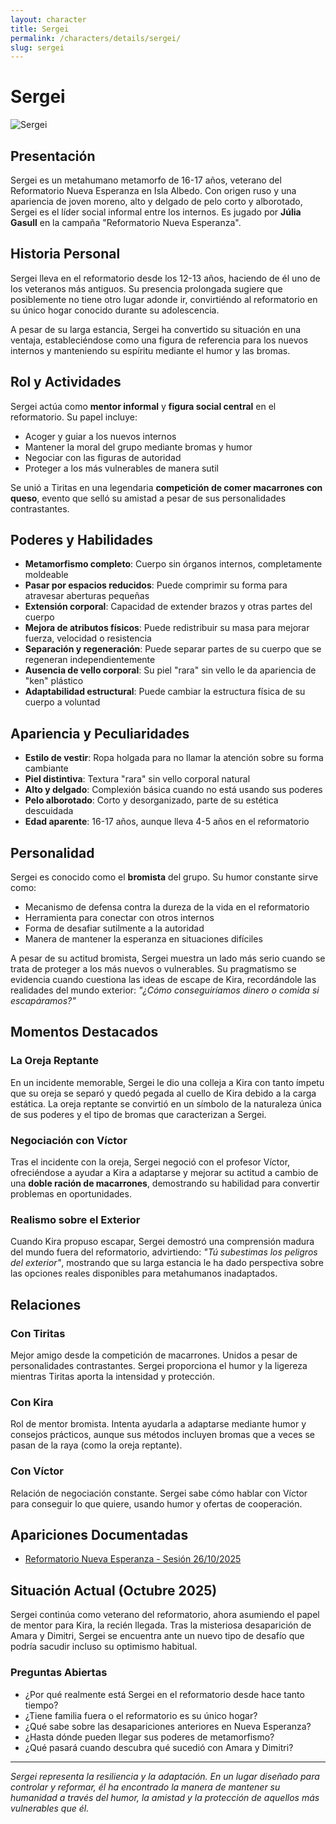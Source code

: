 ```yaml
---
layout: character
title: Sergei
permalink: /characters/details/sergei/
slug: sergei
---
```


# Sergei

<div class="character-photo">
  <img src="{{ site.baseurl }}/assets/img/characters/sergei.png" alt="Sergei" />
</div>

## Presentación
Sergei es un metahumano metamorfo de 16-17 años, veterano del Reformatorio Nueva Esperanza en Isla Albedo. Con origen ruso y una apariencia de joven moreno, alto y delgado de pelo corto y alborotado, Sergei es el líder social informal entre los internos. Es jugado por **Júlia Gasull** en la campaña "Reformatorio Nueva Esperanza".

## Historia Personal
Sergei lleva en el reformatorio desde los 12-13 años, haciendo de él uno de los veteranos más antiguos. Su presencia prolongada sugiere que posiblemente no tiene otro lugar adonde ir, convirtiéndo al reformatorio en su único hogar conocido durante su adolescencia.

A pesar de su larga estancia, Sergei ha convertido su situación en una ventaja, estableciéndose como una figura de referencia para los nuevos internos y manteniendo su espíritu mediante el humor y las bromas.

## Rol y Actividades
Sergei actúa como **mentor informal** y **figura social central** en el reformatorio. Su papel incluye:
- Acoger y guiar a los nuevos internos
- Mantener la moral del grupo mediante bromas y humor
- Negociar con las figuras de autoridad
- Proteger a los más vulnerables de manera sutil

Se unió a Tiritas en una legendaria **competición de comer macarrones con queso**, evento que selló su amistad a pesar de sus personalidades contrastantes.

## Poderes y Habilidades
- **Metamorfismo completo**: Cuerpo sin órganos internos, completamente moldeable
- **Pasar por espacios reducidos**: Puede comprimir su forma para atravesar aberturas pequeñas
- **Extensión corporal**: Capacidad de extender brazos y otras partes del cuerpo
- **Mejora de atributos físicos**: Puede redistribuir su masa para mejorar fuerza, velocidad o resistencia
- **Separación y regeneración**: Puede separar partes de su cuerpo que se regeneran independientemente
- **Ausencia de vello corporal**: Su piel "rara" sin vello le da apariencia de "ken" plástico
- **Adaptabilidad estructural**: Puede cambiar la estructura física de su cuerpo a voluntad

## Apariencia y Peculiaridades
- **Estilo de vestir**: Ropa holgada para no llamar la atención sobre su forma cambiante
- **Piel distintiva**: Textura "rara" sin vello corporal natural
- **Alto y delgado**: Complexión básica cuando no está usando sus poderes
- **Pelo alborotado**: Corto y desorganizado, parte de su estética descuidada
- **Edad aparente**: 16-17 años, aunque lleva 4-5 años en el reformatorio

## Personalidad
Sergei es conocido como el **bromista** del grupo. Su humor constante sirve como:
- Mecanismo de defensa contra la dureza de la vida en el reformatorio
- Herramienta para conectar con otros internos
- Forma de desafiar sutilmente a la autoridad
- Manera de mantener la esperanza en situaciones difíciles

A pesar de su actitud bromista, Sergei muestra un lado más serio cuando se trata de proteger a los más nuevos o vulnerables. Su pragmatismo se evidencia cuando cuestiona las ideas de escape de Kira, recordándole las realidades del mundo exterior: *"¿Cómo conseguiríamos dinero o comida si escapáramos?"*

## Momentos Destacados

### **La Oreja Reptante**
En un incidente memorable, Sergei le dio una colleja a Kira con tanto ímpetu que su oreja se separó y quedó pegada al cuello de Kira debido a la carga estática. La oreja reptante se convirtió en un símbolo de la naturaleza única de sus poderes y el tipo de bromas que caracterizan a Sergei.

### **Negociación con Víctor**
Tras el incidente con la oreja, Sergei negoció con el profesor Víctor, ofreciéndose a ayudar a Kira a adaptarse y mejorar su actitud a cambio de una **doble ración de macarrones**, demostrando su habilidad para convertir problemas en oportunidades.

### **Realismo sobre el Exterior**
Cuando Kira propuso escapar, Sergei demostró una comprensión madura del mundo fuera del reformatorio, advirtiendo: *"Tú subestimas los peligros del exterior"*, mostrando que su larga estancia le ha dado perspectiva sobre las opciones reales disponibles para metahumanos inadaptados.

## Relaciones

### **Con Tiritas**
Mejor amigo desde la competición de macarrones. Unidos a pesar de personalidades contrastantes. Sergei proporciona el humor y la ligereza mientras Tiritas aporta la intensidad y protección.

### **Con Kira**
Rol de mentor bromista. Intenta ayudarla a adaptarse mediante humor y consejos prácticos, aunque sus métodos incluyen bromas que a veces se pasan de la raya (como la oreja reptante).

### **Con Víctor**
Relación de negociación constante. Sergei sabe cómo hablar con Víctor para conseguir lo que quiere, usando humor y ofertas de cooperación.

## Apariciones Documentadas
- [Reformatorio Nueva Esperanza - Sesión 26/10/2025](../../campaigns/aun-sin-nombre/ai-notes-summary/2025-10-26-gemini-notes.md)

## Situación Actual (Octubre 2025)
Sergei continúa como veterano del reformatorio, ahora asumiendo el papel de mentor para Kira, la recién llegada. Tras la misteriosa desaparición de Amara y Dimitri, Sergei se encuentra ante un nuevo tipo de desafío que podría sacudir incluso su optimismo habitual.

### **Preguntas Abiertas**
- ¿Por qué realmente está Sergei en el reformatorio desde hace tanto tiempo?
- ¿Tiene familia fuera o el reformatorio es su único hogar?
- ¿Qué sabe sobre las desapariciones anteriores en Nueva Esperanza?
- ¿Hasta dónde pueden llegar sus poderes de metamorfismo?
- ¿Qué pasará cuando descubra qué sucedió con Amara y Dimitri?

---

*Sergei representa la resiliencia y la adaptación. En un lugar diseñado para controlar y reformar, él ha encontrado la manera de mantener su humanidad a través del humor, la amistad y la protección de aquellos más vulnerables que él.*
